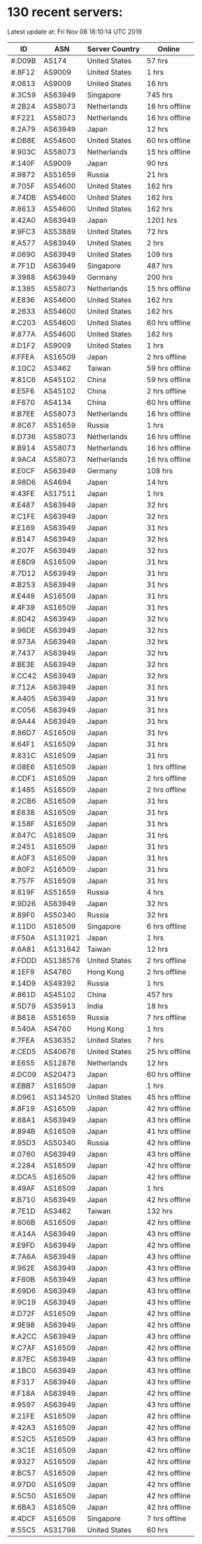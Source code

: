 # 130 recent servers:

Latest update at: Fri Nov 08 18:10:14 UTC 2019

| ID | ASN | Server Country | Online |
| -- | --- | -------------- | ------ |
| #.D09B | AS174 | United States | 57 hrs |
| #.8F12 | AS9009 | United States | 1 hrs |
| #.0613 | AS9009 | United States | 16 hrs |
| #.3C59 | AS63949 | Singapore | 745 hrs |
| #.2B24 | AS58073 | Netherlands | 16 hrs offline |
| #.F221 | AS58073 | Netherlands | 16 hrs offline |
| #.2A79 | AS63949 | Japan | 12 hrs |
| #.DB8E | AS54600 | United States | 60 hrs offline |
| #.903C | AS58073 | Netherlands | 15 hrs offline |
| #.140F | AS9009 | Japan | 90 hrs |
| #.9872 | AS51659 | Russia | 21 hrs |
| #.705F | AS54600 | United States | 162 hrs |
| #.74DB | AS54600 | United States | 162 hrs |
| #.8613 | AS54600 | United States | 162 hrs |
| #.42A0 | AS63949 | Japan | 1201 hrs |
| #.9FC3 | AS53889 | United States | 72 hrs |
| #.A577 | AS63949 | United States | 2 hrs |
| #.0690 | AS63949 | United States | 109 hrs |
| #.7F1D | AS63949 | Singapore | 487 hrs |
| #.3988 | AS63949 | Germany | 200 hrs |
| #.1385 | AS58073 | Netherlands | 15 hrs offline |
| #.E836 | AS54600 | United States | 162 hrs |
| #.2633 | AS54600 | United States | 162 hrs |
| #.C203 | AS54600 | United States | 60 hrs offline |
| #.877A | AS54600 | United States | 162 hrs |
| #.D1F2 | AS9009 | United States | 1 hrs |
| #.FFEA | AS16509 | Japan | 2 hrs offline |
| #.10C2 | AS3462 | Taiwan | 59 hrs offline |
| #.81C6 | AS45102 | China | 59 hrs offline |
| #.E5F6 | AS45102 | China | 2 hrs offline |
| #.F670 | AS4134 | China | 60 hrs offline |
| #.B7EE | AS58073 | Netherlands | 16 hrs offline |
| #.8C67 | AS51659 | Russia | 1 hrs |
| #.D736 | AS58073 | Netherlands | 16 hrs offline |
| #.B914 | AS58073 | Netherlands | 16 hrs offline |
| #.9AC4 | AS58073 | Netherlands | 16 hrs offline |
| #.E0CF | AS63949 | Germany | 108 hrs |
| #.98D6 | AS4694 | Japan | 14 hrs |
| #.43FE | AS17511 | Japan | 1 hrs |
| #.E487 | AS63949 | Japan | 32 hrs |
| #.C1FE | AS63949 | Japan | 32 hrs |
| #.E169 | AS63949 | Japan | 31 hrs |
| #.B147 | AS63949 | Japan | 32 hrs |
| #.207F | AS63949 | Japan | 32 hrs |
| #.E8D9 | AS16509 | Japan | 31 hrs |
| #.7D12 | AS63949 | Japan | 31 hrs |
| #.B253 | AS63949 | Japan | 31 hrs |
| #.E449 | AS16509 | Japan | 31 hrs |
| #.4F39 | AS16509 | Japan | 31 hrs |
| #.8D42 | AS63949 | Japan | 32 hrs |
| #.96DE | AS63949 | Japan | 32 hrs |
| #.973A | AS63949 | Japan | 32 hrs |
| #.7437 | AS63949 | Japan | 32 hrs |
| #.BE3E | AS63949 | Japan | 32 hrs |
| #.CC42 | AS63949 | Japan | 32 hrs |
| #.712A | AS63949 | Japan | 31 hrs |
| #.A405 | AS63949 | Japan | 31 hrs |
| #.C056 | AS63949 | Japan | 31 hrs |
| #.9A44 | AS63949 | Japan | 31 hrs |
| #.86D7 | AS16509 | Japan | 31 hrs |
| #.64F1 | AS16509 | Japan | 31 hrs |
| #.831C | AS16509 | Japan | 31 hrs |
| #.08E6 | AS16509 | Japan | 1 hrs offline |
| #.CDF1 | AS16509 | Japan | 2 hrs offline |
| #.1485 | AS16509 | Japan | 2 hrs offline |
| #.2CB6 | AS16509 | Japan | 31 hrs |
| #.E638 | AS16509 | Japan | 31 hrs |
| #.158F | AS16509 | Japan | 31 hrs |
| #.647C | AS16509 | Japan | 31 hrs |
| #.2451 | AS16509 | Japan | 31 hrs |
| #.A0F3 | AS16509 | Japan | 31 hrs |
| #.B0F2 | AS16509 | Japan | 31 hrs |
| #.757F | AS16509 | Japan | 31 hrs |
| #.819F | AS51659 | Russia | 4 hrs |
| #.9D26 | AS63949 | Japan | 32 hrs |
| #.89F0 | AS50340 | Russia | 32 hrs |
| #.11D0 | AS16509 | Singapore | 6 hrs offline |
| #.F50A | AS131921 | Japan | 1 hrs |
| #.6A81 | AS131642 | Taiwan | 12 hrs |
| #.FDDD | AS138576 | United States | 2 hrs offline |
| #.1EF9 | AS4760 | Hong Kong | 2 hrs offline |
| #.14D9 | AS49392 | Russia | 1 hrs |
| #.861D | AS45102 | China | 457 hrs |
| #.5D79 | AS35913 | India | 18 hrs |
| #.B618 | AS51659 | Russia | 7 hrs offline |
| #.540A | AS4760 | Hong Kong | 1 hrs |
| #.7FEA | AS36352 | United States | 7 hrs |
| #.CED5 | AS40676 | United States | 25 hrs offline |
| #.E655 | AS12876 | Netherlands | 12 hrs |
| #.DC09 | AS20473 | Japan | 60 hrs offline |
| #.EBB7 | AS16509 | Japan | 1 hrs |
| #.D961 | AS134520 | United States | 45 hrs offline |
| #.8F19 | AS16509 | Japan | 42 hrs offline |
| #.88A1 | AS63949 | Japan | 43 hrs offline |
| #.894B | AS16509 | Japan | 41 hrs offline |
| #.95D3 | AS50340 | Russia | 42 hrs offline |
| #.0760 | AS63949 | Japan | 43 hrs offline |
| #.2284 | AS16509 | Japan | 42 hrs offline |
| #.DCA5 | AS16509 | Japan | 42 hrs offline |
| #.49AF | AS16509 | Japan | 1 hrs |
| #.B710 | AS63949 | Japan | 42 hrs offline |
| #.7E1D | AS3462 | Taiwan | 132 hrs |
| #.806B | AS16509 | Japan | 42 hrs offline |
| #.A14A | AS63949 | Japan | 43 hrs offline |
| #.E9FD | AS63949 | Japan | 42 hrs offline |
| #.7A6A | AS63949 | Japan | 43 hrs offline |
| #.962E | AS63949 | Japan | 43 hrs offline |
| #.F60B | AS63949 | Japan | 43 hrs offline |
| #.69D6 | AS63949 | Japan | 43 hrs offline |
| #.9C19 | AS63949 | Japan | 43 hrs offline |
| #.D72F | AS16509 | Japan | 42 hrs offline |
| #.9E98 | AS63949 | Japan | 42 hrs offline |
| #.A2CC | AS63949 | Japan | 43 hrs offline |
| #.C7AF | AS16509 | Japan | 42 hrs offline |
| #.87EC | AS63949 | Japan | 43 hrs offline |
| #.1BC0 | AS63949 | Japan | 43 hrs offline |
| #.F317 | AS63949 | Japan | 43 hrs offline |
| #.F18A | AS63949 | Japan | 42 hrs offline |
| #.9597 | AS63949 | Japan | 43 hrs offline |
| #.21FE | AS16509 | Japan | 42 hrs offline |
| #.42A3 | AS16509 | Japan | 42 hrs offline |
| #.52C5 | AS16509 | Japan | 43 hrs offline |
| #.3C1E | AS16509 | Japan | 42 hrs offline |
| #.9327 | AS16509 | Japan | 42 hrs offline |
| #.BC57 | AS16509 | Japan | 42 hrs offline |
| #.97D0 | AS16509 | Japan | 42 hrs offline |
| #.5C50 | AS16509 | Japan | 42 hrs offline |
| #.6BA3 | AS16509 | Japan | 42 hrs offline |
| #.4DCF | AS16509 | Singapore | 7 hrs offline |
| #.55C5 | AS31798 | United States | 60 hrs |

